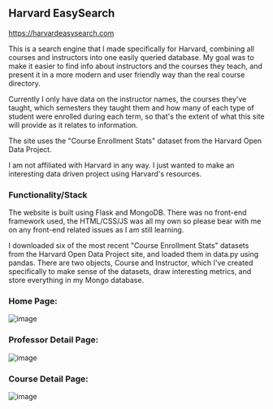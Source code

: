 ## Harvard EasySearch

https://harvardeasysearch.com

This is a search engine that I made specifically for Harvard, combining all courses and instructors into one easily queried database. My goal was to make it easier to find info about 
instructors and the courses they teach, and present it in a more modern and user friendly way than the real course directory.

Currently I only have data on the instructor names, the courses they've taught, which semesters they taught them and how many of each type of student were enrolled during each term, so that's the extent of what this site will provide as it relates to information.

The site uses the "Course Enrollment Stats" dataset from the Harvard Open Data Project.


I am not affiliated with Harvard in any way. I just wanted to make an interesting data driven project using Harvard's resources.



### Functionality/Stack
The website is built using Flask and MongoDB. There was no front-end framework used, the HTML/CSS/JS was all my own so please bear with me on any front-end related issues as I am still learning. 

I downloaded six of the most recent "Course Enrollment Stats" datasets from the Harvard Open Data Project site, and loaded them in data.py using pandas. There are two objects, Course and Instructor, which I've created specifically to make sense of the datasets, draw interesting metrics, and store everything in my Mongo database.



### Home Page:
![image](https://github.com/masonhgn/harvard-course-tool/assets/73012906/235df5a5-89ee-4f3d-9b83-24c554a01092)



### Professor Detail Page:
![image](https://github.com/masonhgn/harvard-course-tool/assets/73012906/1c9f1d90-879e-40ec-a4af-e643510c66f8)


### Course Detail Page:
![image](https://github.com/masonhgn/harvard-course-tool/assets/73012906/593ea7f5-5ace-4fea-a1a2-c5616a834a33)


